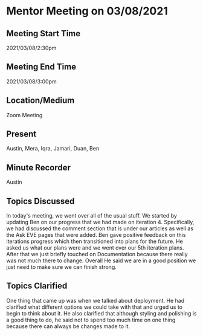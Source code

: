 # Mentor Meeting on 03/08/2021

## Meeting Start Time
 
2021/03/08/2:30pm
 
## Meeting End Time
 
2021/03/08/3:00pm

## Location/Medium
 
Zoom Meeting
 
## Present
 
Austin, Mera, Iqra, Jamari, Duan, Ben
 
## Minute Recorder

Austin

## Topics Discussed
In today's meeting, we went over all of the usual stuff. We started by updating Ben on our progress that we had made on iteration 4. Specifically, we had discussed the comment section that is under our articles as well as the Ask EVE pages that were added. Ben gave positive feedback on this iterations progress which then transitioned into plans for the future. He asked us what our plans were and we went over our 5th iteration plans. After that we just briefly touched on Documentation because there really was not much there to change. Overall He said we are in a good position we just need to make sure we can finish strong.

## Topics Clarified
One thing that came up was when we talked about deployment. He had clarified what different options we could take with that and urged us to begin to think about it. He also clarified that although styling and polishing is a good thing to do, he said not to spend too much time on one thing because there can always be changes made to it.
